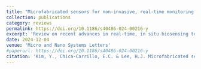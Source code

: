 ```yaml
---
title: "Microfabricated sensors for non-invasive, real-time monitoring of organoids"
collection: publications
category: reviews
permalink: https://doi.org/10.1186/s40486-024-00216-y
excerpt: 'Review on recent advances in real-time, in situ biosensing technologies, including microelectrode arrays for electrophysiological recordings, chemical sensors for biochemical detection, and strain sensors for monitoring mechanical properties'
date: 2024-12-04
venue: 'Micro and Nano Systems Letters'
#paperurl: https://doi.org/10.1186/s40486-024-00216-y
citation: 'Kim, Y., Chica-Carrillo, E.C. & Lee, H.J. Microfabricated sensors for non-invasive, real-time monitoring of organoids. Micro and Nano Syst Lett 12, 26 (2024).'
---
```


